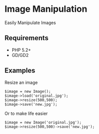 Image Manipulation
==================

Easily Manipulate Images

Requirements
------------

- PHP 5.2+
- GD/GD2

Examples
--------

Resize an image

	$image = new Image();
	$image->load('original.jpg');
	$image->resize(500,500);
	$image->save('new.jpg');

Or to make life easier

	$image = new Image('original.jpg');
	$image->resize(500,500)->save('new.jpg');